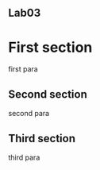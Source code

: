 ## Lab03

# First section

first para

## Second section

second para

## Third section

third para

